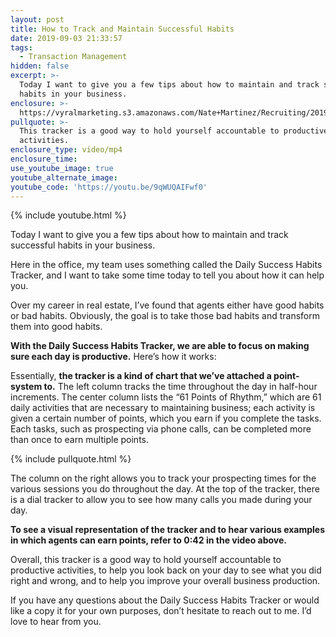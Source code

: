 ```yaml
---
layout: post
title: How to Track and Maintain Successful Habits
date: 2019-09-03 21:33:57
tags:
  - Transaction Management
hidden: false
excerpt: >-
  Today I want to give you a few tips about how to maintain and track successful
  habits in your business.
enclosure: >-
  https://vyralmarketing.s3.amazonaws.com/Nate+Martinez/Recruiting/2019/Daily+Success+Habits+Tracker.mp4
pullquote: >-
  This tracker is a good way to hold yourself accountable to productive
  activities.
enclosure_type: video/mp4
enclosure_time:
use_youtube_image: true
youtube_alternate_image:
youtube_code: 'https://youtu.be/9qWUQAIFwf0'
---
```


{% include youtube.html %}

Today I want to give you a few tips about how to maintain and track successful habits in your business.

Here in the office, my team uses something called the Daily Success Habits Tracker, and I want to take some time today to tell you about how it can help you.

Over my career in real estate, I’ve found that agents either have good habits or bad habits. Obviously, the goal is to take those bad habits and transform them into good habits.

**With the Daily Success Habits Tracker, we are able to focus on making sure each day is productive.** Here’s how it works:

Essentially, **the tracker is a kind of chart that we’ve attached a point-system to.** The left column tracks the time throughout the day in half-hour increments. The center column lists the “61 Points of Rhythm,” which are 61 daily activities that are necessary to maintaining business; each activity is given a certain number of points, which you earn if you complete the tasks. Each tasks, such as prospecting via phone calls, can be completed more than once to earn multiple points.

{% include pullquote.html %}

The column on the right allows you to track your prospecting times for the various sessions you do throughout the day. At the top of the tracker, there is a dial tracker to allow you to see how many calls you made during your day.

**To see a visual representation of the tracker and to hear various examples in which agents can earn points, refer to 0:42 in the video above.**

Overall, this tracker is a good way to hold yourself accountable to productive activities, to help you look back on your day to see what you did right and wrong, and to help you improve your overall business production.

If you have any questions about the Daily Success Habits Tracker or would like a copy it for your own purposes, don’t hesitate to reach out to me. I’d love to hear from you.